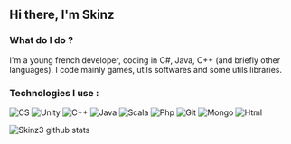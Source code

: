 ## Hi there, I'm Skinz

### What do I do ?
I'm a young french developer, coding in C#, Java, C++ (and briefly other languages).
I code mainly games, utils softwares and some utils libraries.


### Technologies I use :

![CS](https://img.shields.io/badge/CSharp-%23239120.svg?&style=for-the-badge&logo=c-sharp&logoColor=white)
![Unity](https://img.shields.io/badge/unity%20-%23100000.svg?&style=for-the-badge&logo=unity&logoColor=white)
![C++](https://img.shields.io/badge/c++%20-%2300599C.svg?&style=for-the-badge&logo=c%2B%2B&logoColor=white)
![Java](https://img.shields.io/badge/java-%23ED8B00.svg?&style=for-the-badge&logo=java&logoColor=white)
![Scala](https://img.shields.io/badge/scala-%23DC322F.svg?&style=for-the-badge&logo=scala&logoColor=white)
![Php](https://img.shields.io/badge/php-%23777BB4.svg?&style=for-the-badge&logo=php&logoColor=white)
![Git](https://img.shields.io/badge/github-%23100000.svg?&style=for-the-badge&logo=github&logoColor=white)
![Mongo](https://img.shields.io/badge/MongoDB-%234ea94b.svg?&style=for-the-badge&logo=mongodb&logoColor=white)
![Html](https://img.shields.io/badge/html5%20-%23E34F26.svg?&style=for-the-badge&logo=html5&logoColor=white)




![Skinz3 github stats](https://github-readme-stats.vercel.app/api?username=skinz3&show_icons=true)
